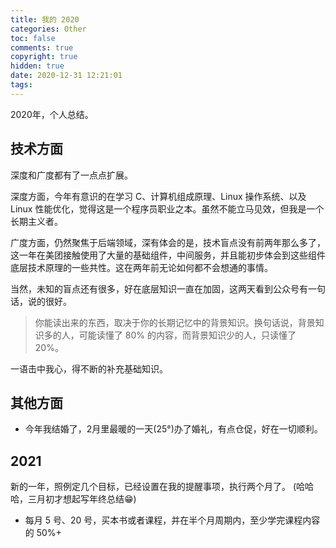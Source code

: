 ```yaml
---
title: 我的 2020
categories: Other
toc: false
comments: true
copyright: true
hidden: true
date: 2020-12-31 12:21:01
tags:
---
```


2020年，个人总结。

<!--more-->

## 技术方面

深度和广度都有了一点点扩展。

深度方面，今年有意识的在学习 C、计算机组成原理、Linux 操作系统、以及 Linux 性能优化，觉得这是一个程序员职业之本。虽然不能立马见效，但我是一个长期主义者。

广度方面，仍然聚焦于后端领域，深有体会的是，技术盲点没有前两年那么多了，这一年在美团接触使用了大量的基础组件，中间服务，并且能初步体会到这些组件底层技术原理的一些共性。这在两年前无论如何都不会想通的事情。

当然，未知的盲点还有很多，好在底层知识一直在加固，这两天看到公众号有一句话，说的很好。

> 你能读出来的东西，取决于你的长期记忆中的背景知识。换句话说，背景知识多的人，可能读懂了 80% 的内容，而背景知识少的人，只读懂了 20%。


一语击中我心，得不断的补充基础知识。


## 其他方面

- 今年我结婚了，2月里最暖的一天(25°)办了婚礼，有点仓促，好在一切顺利。


## 2021

新的一年，照例定几个目标，已经设置在我的提醒事项，执行两个月了。
(哈哈哈，三月初才想起写年终总结😁)

- 每月 5 号、20 号，买本书或者课程，并在半个月周期内，至少学完课程内容的 50%+



